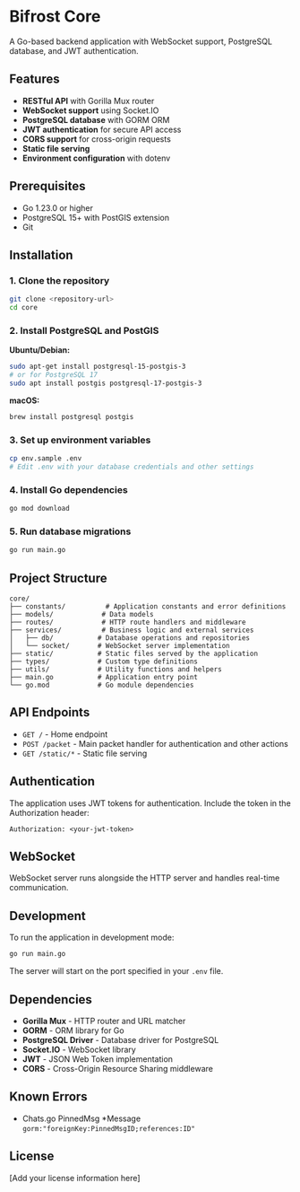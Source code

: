 # Bifrost Core

A Go-based backend application with WebSocket support, PostgreSQL database, and JWT authentication.

## Features

- **RESTful API** with Gorilla Mux router
- **WebSocket support** using Socket.IO
- **PostgreSQL database** with GORM ORM
- **JWT authentication** for secure API access
- **CORS support** for cross-origin requests
- **Static file serving**
- **Environment configuration** with dotenv

## Prerequisites

- Go 1.23.0 or higher
- PostgreSQL 15+ with PostGIS extension
- Git

## Installation

### 1. Clone the repository
```bash
git clone <repository-url>
cd core
```

### 2. Install PostgreSQL and PostGIS

**Ubuntu/Debian:**
```bash
sudo apt-get install postgresql-15-postgis-3
# or for PostgreSQL 17
sudo apt install postgis postgresql-17-postgis-3
```

**macOS:**
```bash
brew install postgresql postgis
```

### 3. Set up environment variables
```bash
cp env.sample .env
# Edit .env with your database credentials and other settings
```

### 4. Install Go dependencies
```bash
go mod download
```

### 5. Run database migrations
```bash
go run main.go
```

## Project Structure

```
core/
├── constants/          # Application constants and error definitions
├── models/            # Data models
├── routes/            # HTTP route handlers and middleware
├── services/          # Business logic and external services
│   ├── db/           # Database operations and repositories
│   └── socket/       # WebSocket server implementation
├── static/           # Static files served by the application
├── types/            # Custom type definitions
├── utils/            # Utility functions and helpers
├── main.go           # Application entry point
└── go.mod            # Go module dependencies
```

## API Endpoints

- `GET /` - Home endpoint
- `POST /packet` - Main packet handler for authentication and other actions
- `GET /static/*` - Static file serving

## Authentication

The application uses JWT tokens for authentication. Include the token in the Authorization header:

```
Authorization: <your-jwt-token>
```

## WebSocket

WebSocket server runs alongside the HTTP server and handles real-time communication.

## Development

To run the application in development mode:

```bash
go run main.go
```

The server will start on the port specified in your `.env` file.

## Dependencies

- **Gorilla Mux** - HTTP router and URL matcher
- **GORM** - ORM library for Go
- **PostgreSQL Driver** - Database driver for PostgreSQL
- **Socket.IO** - WebSocket library
- **JWT** - JSON Web Token implementation
- **CORS** - Cross-Origin Resource Sharing middleware


## Known Errors
- Chats.go PinnedMsg   *Message   `gorm:"foreignKey:PinnedMsgID;references:ID"`

## License

[Add your license information here]